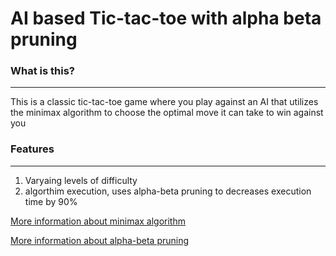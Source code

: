 # AI based Tic-tac-toe with alpha beta pruning
### What is this?
---
This is a classic tic-tac-toe game where you play against an AI that utilizes the minimax algorithm to choose the optimal move it can take to win against you

### Features
---
1. Varyaing levels of difficulty
2. algorthim execution, uses alpha-beta pruning to decreases execution time by 90%

[More information about minimax algorithm](https://www.google.com/url?sa=t&rct=j&q=&esrc=s&source=web&cd=&cad=rja&uact=8&ved=2ahUKEwiymMfWjYTsAhUPHxoKHR9cDEMQFjAAegQIAhAB&url=https%3A%2F%2Fen.wikipedia.org%2Fwiki%2FMinimax&usg=AOvVaw2U4Dgsqfr0-tkWqK6F6P7y)

[More information about alpha-beta pruning](https://www.google.com/url?sa=t&rct=j&q=&esrc=s&source=web&cd=&cad=rja&uact=8&ved=2ahUKEwiDv_X0jYTsAhVkxoUKHQ6uCloQFjAAegQIAxAB&url=https%3A%2F%2Fen.wikipedia.org%2Fwiki%2FAlpha%25E2%2580%2593beta_pruning&usg=AOvVaw2_8nQSdYu3HyprsXpSvOdE)
